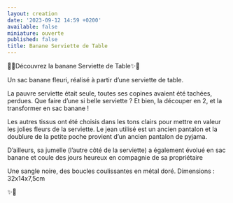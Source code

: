 ```yaml
---
layout: creation
date: '2023-09-12 14:59 +0200'
available: false
miniature: ouverte
published: false
title: Banane Serviette de Table
---
```


🌸✨Découvrez la banane Serviette de Table✨🌸

Un sac banane fleuri, réalisé à partir d’une serviette de table. 

La pauvre serviette était seule, toutes ses copines avaient été tachées, perdues. Que faire d’une si belle serviette ? Et bien, la découper en 2, et la transformer en sac banane ! 

Les autres tissus ont été choisis dans les tons clairs pour mettre en valeur les jolies fleurs de la serviette. Le jean utilisé est un ancien pantalon et la doublure de la petite poche provient d’un ancien pantalon de pyjama. 

D’ailleurs, sa jumelle (l’autre côté de la serviette) a également évolué en sac banane et coule des jours heureux en compagnie de sa propriétaire

Une sangle noire, des boucles coulissantes en métal doré.
Dimensions : 32x14x7,5cm

✨🌸
